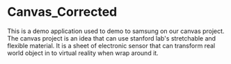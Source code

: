 # Canvas_Corrected
This is a demo application used to demo to samsung on our canvas project. The canvas project is an idea that can use stanford lab's stretchable and flexible material. It is a sheet of electronic sensor that can transform real world object in to virtual reality when wrap around it.

